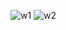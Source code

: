 ![w1](https://github.com/Abdul-Rahman04/weather/assets/148424590/be5f1d60-7e7a-474a-8bda-1bd93df698c8)
![w2](https://github.com/Abdul-Rahman04/weather/assets/148424590/970d728b-abfa-4921-a842-548475552783)
